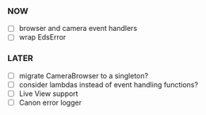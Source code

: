 ### NOW
- [ ] browser and camera event handlers
- [ ] wrap EdsError

### LATER
- [ ] migrate CameraBrowser to a singleton?
- [ ] consider lambdas instead of event handling functions?
- [ ] Live View support
- [ ] Canon error logger
